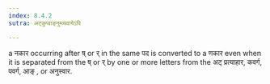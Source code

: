 ```yaml
---
index: 8.4.2
sutra: अट्कुप्वाङ्नुम्व्यवायेऽपि

---
```

a नकार occurring after ष् or र् in the same पद is converted to a णकार even when it is separated from the ष् or र्  by one or more letters from the अट् प्रत्याहार, कवर्ग, पवर्ग, आङ् , or अनुस्वार.